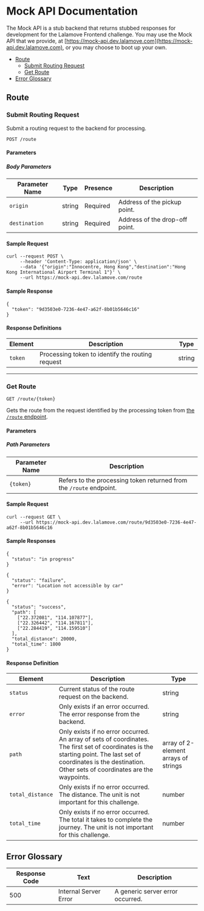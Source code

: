 # Mock API Documentation

The Mock API is a stub backend that returns stubbed responses for development for the Lalamove Frontend challenge. You may use the Mock API that we provide, at [https://mock-api.dev.lalamove.com](https://mock-api.dev.lalamove.com), or you may choose to boot up your own.

- [Route](#route)
	* [Submit Routing Request](#submit-routing-request)
	* [Get Route](#get-route)
- [Error Glossary](#error-glossary)

## Route

### Submit Routing Request

Submit a routing request to the backend for processing.

```
POST /route
```

#### Parameters

##### Body Parameters

| Parameter Name | Type   | Presence | Description                    |
|----------------|--------|----------|--------------------------------|
| `origin`       | string | Required | Address of the pickup point.   |
| `destination`  | string | Required | Address of the drop-off point. |

#### Sample Request

```
curl --request POST \
     --header 'Content-Type: application/json' \
     --data '{"origin":"Innocentre, Hong Kong","destination":"Hong Kong International Airport Terminal 1"}' \
     --url https://mock-api.dev.lalamove.com/route
```

#### Sample Response

```
{
  "token": "9d3503e0-7236-4e47-a62f-8b01b5646c16"
}
```

#### Response Definitions

| Element | Description                                      | Type   |
| ------- | ------------------------------------------------ | ------ |
| `token` | Processing token to identify the routing request | string |

---

### Get Route

```
GET /route/{token}
```

Gets the route from the request identified by the processing token from [the `/route` endpoint](#submit-routing-request).

#### Parameters

##### Path Parameters

| Parameter Name | Description                                                         |
| -------------- | ------------------------------------------------------------------- |
| `{token}`      | Refers to the processing token returned from the `/route` endpoint. |

#### Sample Request

```
curl --request GET \
     --url https://mock-api.dev.lalamove.com/route/9d3503e0-7236-4e47-a62f-8b01b5646c16
```

#### Sample Responses

```
{
  "status": "in progress"
}
```

```
{
  "status": "failure",
  "error": "Location not accessible by car"
}
```

```
{
  "status": "success",
  "path": [
    ["22.372081", "114.107877"],
    ["22.326442", "114.167811"],
    ["22.284419", "114.159510"]
  ],
  "total_distance": 20000,
  "total_time": 1800
}
```

#### Response Definition

| Element          | Description                                                                                                                                                                                                                 | Type                                 |
|------------------|-----------------------------------------------------------------------------------------------------------------------------------------------------------------------------------------------------------------------------|--------------------------------------|
| `status`         | Current status of the route request on the backend.                                                                                                                                                                         | string                               |
| `error`          | Only exists if an error occurred. The error response from the backend.                                                                                                                                                      | string                               |
| `path`           | Only exists if no error occurred. An array of sets of coordinates. The first set of coordinates is the starting point. The last set of coordinates is the destination. Other sets of coordinates are the waypoints. | array of 2-element arrays of strings |
| `total_distance` | Only exists if no error occurred. The distance. The unit is not important for this challenge.                                                                                                                               | number                               |
| `total_time`     | Only exists if no error occurred. The total it takes to complete the journey. The unit is not important for this challenge.                                                                                                 | number                               |

## Error Glossary

| Response Code | Text                  | Description                      |
|---------------|-----------------------|----------------------------------|
| 500           | Internal Server Error | A generic server error occurred. |
